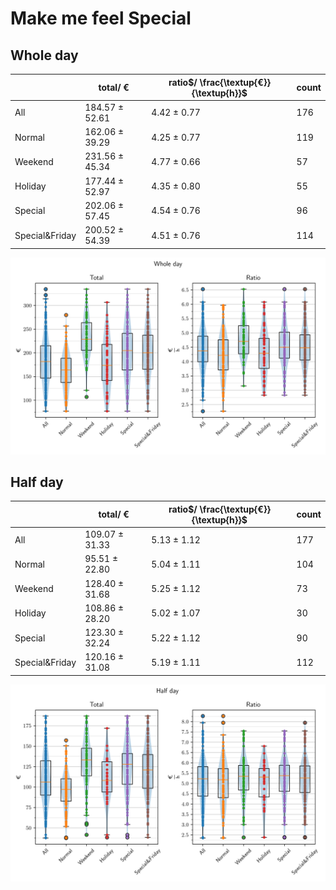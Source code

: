 # Make me feel Special  
## Whole day  
||total$/$ €|ratio$/ \frac{\textup{€}}{\textup{h}}$|count|  
|---|---|---|---|  
|All|184.57 $\pm$ 52.61|  4.42 $\pm$  0.77|176  
|Normal|162.06 $\pm$ 39.29|  4.25 $\pm$  0.77|119  
|Weekend|231.56 $\pm$ 45.34|  4.77 $\pm$  0.66|57  
|Holiday|177.44 $\pm$ 52.97|  4.35 $\pm$  0.80|55  
|Special|202.06 $\pm$ 57.45|  4.54 $\pm$  0.76|96  
|Special\&Friday|200.52 $\pm$ 54.39|  4.51 $\pm$  0.76|114  
    
![Image](./png/special_whole.png)  
## Half day  
||total$/$ €|ratio$/ \frac{\textup{€}}{\textup{h}}$|count|  
|---|---|---|---|  
|All|109.07 $\pm$ 31.33|  5.13 $\pm$  1.12|177  
|Normal| 95.51 $\pm$ 22.80|  5.04 $\pm$  1.11|104  
|Weekend|128.40 $\pm$ 31.68|  5.25 $\pm$  1.12|73  
|Holiday|108.86 $\pm$ 28.20|  5.02 $\pm$  1.07|30  
|Special|123.30 $\pm$ 32.24|  5.22 $\pm$  1.12|90  
|Special\&Friday|120.16 $\pm$ 31.08|  5.19 $\pm$  1.11|112  
    
![Image](./png/special_half.png)  
